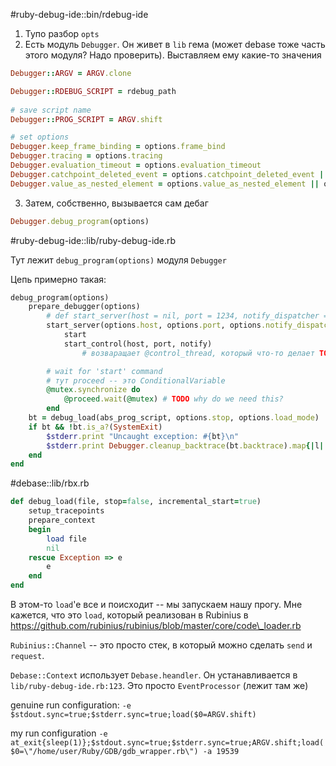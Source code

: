 #ruby-debug-ide::bin/rdebug-ide

1. Тупо разбор `opts`
2. Есть модуль `Debugger`. Он живет в `lib` гема (может debase тоже часть этого модуля? Надо проверить). Выставляем ему какие-то значения

```Ruby
Debugger::ARGV = ARGV.clone

Debugger::RDEBUG_SCRIPT = rdebug_path
    
# save script name
Debugger::PROG_SCRIPT = ARGV.shift

# set options
Debugger.keep_frame_binding = options.frame_bind
Debugger.tracing = options.tracing
Debugger.evaluation_timeout = options.evaluation_timeout
Debugger.catchpoint_deleted_event = options.catchpoint_deleted_event || options.rm_protocol_extensions
Debugger.value_as_nested_element = options.value_as_nested_element || options.rm_protocol_extensions
```

3. Затем, собственно, вызывается сам дебаг

```Ruby
Debugger.debug_program(options)
```

#ruby-debug-ide::lib/ruby-debug-ide.rb

Тут лежит `debug_program(options)` модуля `Debugger`

Цепь примерно такая:

```Ruby
debug_program(options)
    prepare_debugger(options)
        # def start_server(host = nil, port = 1234, notify_dispatcher = false)
        start_server(options.host, options.port, options.notify_dispatcher)
            start
            start_control(host, port, notify)
                # возваращает @control_thread, который что-то делает TODO

        # wait for 'start' command
        # тут proceed -- это ConditionalVariable
        @mutex.synchronize do
            @proceed.wait(@mutex) # TODO why do we need this?
        end
    bt = debug_load(abs_prog_script, options.stop, options.load_mode)
    if bt && !bt.is_a?(SystemExit)
        $stderr.print "Uncaught exception: #{bt}\n"
        $stderr.print Debugger.cleanup_backtrace(bt.backtrace).map{|l| "\t#{l}"}.join("\n"), "\n"
    end
end
```

#debase::lib/rbx.rb
```Ruby
def debug_load(file, stop=false, incremental_start=true)
    setup_tracepoints
    prepare_context
    begin
        load file
        nil
    rescue Exception => e
        e
    end
end
```

В этом-то `load`'e все и поисхoдит -- мы запускаем нашу прогу. Мне кажется, что это `load`, который реализован в Rubinius в https://github.com/rubinius/rubinius/blob/master/core/code\_loader.rb

`Rubinius::Channel` -- это просто стек, в который можно сделать `send` и `request`.

`Debase::Context` использует `Debase.heandler`. Он устанавливается в `lib/ruby-debug-ide.rb:123`. Это просто `EventProcessor` (лежит там же)


genuine run configuration: `-e $stdout.sync=true;$stderr.sync=true;load($0=ARGV.shift)`

my run configuration `-e at_exit{sleep(1)};$stdout.sync=true;$stderr.sync=true;ARGV.shift;load($0=\"/home/user/Ruby/GDB/gdb_wrapper.rb\") -a 19539`

